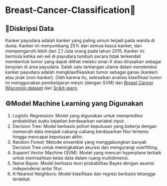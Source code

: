 # Breast-Cancer-Classification🏥
## 📖Diskripsi Data
Kanker payudara adalah kanker yang paling umum terjadi pada wanita di dunia. Kanker ini menyumbang 25% dari semua kasus kanker, dan mempengaruhi lebih dari 2,1 Juta orang pada tahun 2015. Kanker ini bermula ketika sel-sel di payudara tumbuh secara tidak terkendali membentuk tumor yang dapat dilihat melalui sinar-X atau dirasakan sebagai benjolan di area payudara.
Salah satu tantangan utama dalam mendeteksi kanker payudara adalah mengklasifikasikan tumor sebagai ganas (kanker) atau jinak (non-kanker). Oleh karena itu, selesaikan analisis klasifikasi tumor ini menggunakan pembelajaran mesin (dengan SVM) dan [Breast Cancer Wisconsin dataset](https://scikit-learn.org/stable/modules/generated/sklearn.datasets.load_breast_cancer.html#sklearn.datasets.load_breast_cancer) dari [Scikit-learn](https://scikit-learn.org/stable/index.html),
## ⚙️Model Machine Learning yang Digunakan
1. Logistic Regression: Model yang digunakan untuk memprediksi probabilitas suatu kejadian berdasarkan variabel input.
2. Decision Tree: Model berbasis pohon keputusan yang bekerja dengan memecah data menjadi cabang-cabang berdasarkan fitur tertentu hingga mencapai keputusan akhir.
3. Random Forest: Metode ensemble yang menggabungkan banyak Decision Tree untuk meningkatkan akurasi dan mengurangi overfitting.
4. Support Vector Machine (SVM): Model yang mencari hyperplane terbaik untuk memisahkan kelas data dalam ruang multidimensi. 
5. Naive Bayes: Model berbasis teori probabilitas Bayes dengan asumsi independensi antar fitur.
6. K-Nearest Neighbors: Model klasifikasi dan regresi berbasis tetangga terdekat. 
